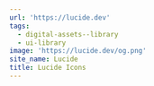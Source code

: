 ```yaml
---
url: 'https://lucide.dev'
tags:
  - digital-assets--library
  - ui-library
image: 'https://lucide.dev/og.png'
site_name: Lucide
title: Lucide Icons
---
```


